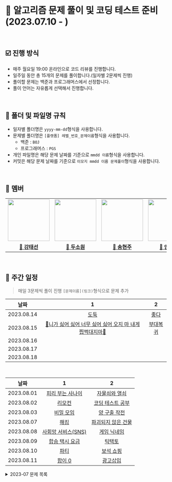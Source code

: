 # 💯 알고리즘 문제 풀이 및 코딩 테스트 준비 (2023.07.10 - )

<br />

## ☑️ 진행 방식

- 매주 월요일 19:00 온라인으로 코드 리뷰를 진행합니다.
- 일주일 동안 총 15개의 문제를 풀이합니다.(일자별 2문제씩 진행)
- 풀이할 문제는 백준과 프로그래머스에서 선정합니다.
- 풀이 언어는 자유롭게 선택해서 진행합니다.

<br />

## 📝 폴더 및 파일명 규칙

- 일자별 폴더명은 `yyyy-mm-dd`형식을 사용합니다.
- 문제별 폴더명은 `[플랫폼] 레벨_번호_문제이름`형식을 사용합니다.
  - 백준 : `BOJ`
  - 프로그래머스 : `PGS`
- 개인 파일명은 해당 문제 날짜를 기준으로 `mmdd 이름`형식을 사용합니다.
- 커밋은 해당 문제 날짜를 기준으로 `이모지 mmdd 이름 문제풀이`형식을 사용합니다.

<br />

## 🐥 멤버

<table>
 <tr>
    <td align="center"><a href="https://github.com/Taesun0727"><img src="https://avatars.githubusercontent.com/Taesun0727" width="130px;" alt=""></a></td>
    <td align="center"><a href="https://github.com/sw0610"><img src="https://avatars.githubusercontent.com/sw0610" width="130px;" alt=""></a></td>
    <td align="center"><a href="https://github.com/shyunju7"><img src="https://avatars.githubusercontent.com/shyunju7" width="130px;" alt=""></a></td>
    <td align="center"><a href="https://github.com/taebong1012"><img src="https://avatars.githubusercontent.com/taebong1012" width="130px;" alt=""></a></td>
    <td align="center"><a href="https://github.com/Jung-jin-su"><img src="https://avatars.githubusercontent.com/Jung-jin-su" width="130px;" alt=""></a></td>
  </tr>
  <tr>
    <td align="center"><a href="https://github.com/Taesun0727"><b>🦈 강태선</b></a></td>
    <td align="center"><a href="https://github.com/sw0610"><b>🐣 두소원</b></a></td>
    <td align="center"><a href="https://github.com/shyunju7"><b>🐶 송현주</b></a></td>
    <td align="center"><a href="https://github.com/taebong1012"><b>🐳 안태현</b></a></td>
    <td align="center"><a href="https://github.com/Jung-jin-su"><b>🦕 정진수</b></a></td>
  </tr>
</table>

<br/>

## 📅 주간 일정

> 매일 3문제씩 풀이 진행
> `[문제이름](링크)`형식으로 문제 추가

|    날짜    |                       1                       |                                           2                                           |
| :--------: | :-------------------------------------------: | :-----------------------------------------------------------------------------------: |
| 2023.08.14 |  [도둑](https://www.acmicpc.net/problem/13422)  |  [좋다](https://www.acmicpc.net/problem/1253)  |
| 2023.08.15 |  [🎵니가 싫어 싫어 너무 싫어 싫어 오지 마 내게 찝쩍대지마🎵](https://www.acmicpc.net/problem/20440)  |  [부대복귀](https://school.programmers.co.kr/learn/courses/30/lessons/132266)  |
| 2023.08.16 |  []()  |  []()  |
| 2023.08.17 |  []()  |  []()  |
| 2023.08.18 |  []()  |  []()  |

<br />

|    날짜    |                             1                             |                                          2                                           |
| :--------: | :-------------------------------------------------------: | :----------------------------------------------------------------------------------: |
| 2023.08.01 | [피리 부는 사나이](https://www.acmicpc.net/problem/16724) |   [자물쇠와 열쇠](https://school.programmers.co.kr/learn/courses/30/lessons/60059)   |
| 2023.08.02 |      [리모컨](https://www.acmicpc.net/problem/1107)       | [코딩 테스트 공부](https://school.programmers.co.kr/learn/courses/30/lessons/118668) |
| 2023.08.03 |    [비밀 모임](https://www.acmicpc.net/problem/13424)     |                [양 구출 작전](https://www.acmicpc.net/problem/16437)                 |
| 2023.08.07 | [해킹](https://www.acmicpc.net/problem/10282) | [파괴되지 않은 건물](https://school.programmers.co.kr/learn/courses/30/lessons/92344) |
| 2023.08.08 | [사회망 서비스(SNS)](https://www.acmicpc.net/problem/2533) | [게임 닉네임](https://www.acmicpc.net/problem/16934) |
| 2023.08.09 | [합승 택시 요금](https://school.programmers.co.kr/learn/courses/30/lessons/72413) | [틱택토](https://www.acmicpc.net/problem/7682) |
| 2023.08.10 | [파티](https://www.acmicpc.net/problem/1238) |  [보석 쇼핑](https://school.programmers.co.kr/learn/courses/30/lessons/67258)  |
| 2023.08.11 | [합이 0](https://www.acmicpc.net/problem/3151) | [광고삽입](https://school.programmers.co.kr/learn/courses/30/lessons/72414) |


<details>
<summary>2023-07 문제 목록</summary>

|    날짜    |                                         1                                          |                                               2                                               |                                        3                                        |
| :--------: | :--------------------------------------------------------------------------------: | :-------------------------------------------------------------------------------------------: | :-----------------------------------------------------------------------------: |
| 2023.07.10 |              [겹치는 건 싫어](https://www.acmicpc.net/problem/20922)               |                       [입국심사](https://www.acmicpc.net/problem/3079)                        |   [여행경로](https://school.programmers.co.kr/learn/courses/30/lessons/43164)   |
| 2023.07.11 |               [줄어들지 않아](https://www.acmicpc.net/problem/2688)                |                        [도서관](https://www.acmicpc.net/problem/1461)                         |  [베스트앨범](https://school.programmers.co.kr/learn/courses/30/lessons/42579)  |
| 2023.07.12 |                [테트로미노](https://www.acmicpc.net/problem/14500)                 |                       [내리막길](https://www.acmicpc.net/problem/1520)                        |    [등대](https://school.programmers.co.kr/learn/courses/30/lessons/133500)     |
| 2023.07.13 |                   [토마토](https://www.acmicpc.net/problem/7576)                   |                         [치즈](https://www.acmicpc.net/problem/2636)                          | [카운트 다운](https://school.programmers.co.kr/learn/courses/30/lessons/131129) |
| 2023.07.14 | [디스크 컨트롤러](https://school.programmers.co.kr/learn/courses/30/lessons/42627) |                      [인구 이동](https://www.acmicpc.net/problem/16234)                       |                [단어 수학](https://www.acmicpc.net/problem/1339)                |
| 2023.07.17 |                [다리 만들기](https://www.acmicpc.net/problem/2146)                 |       [사라지는 발판](https://school.programmers.co.kr/learn/courses/30/lessons/92345)        |                                        -                                        |
| 2023.07.18 |                  [두 용액](https://www.acmicpc.net/problem/2470)                   |         [단속카메라](https://school.programmers.co.kr/learn/courses/30/lessons/42884)         |                                        -                                        |
| 2023.07.19 |                    [물통](https://www.acmicpc.net/problem/2251)                    |                        [친구비](https://www.acmicpc.net/problem/16562)                        |                                        -                                        |
| 2023.07.20 |                   [스도쿠](https://www.acmicpc.net/problem/2580)                   |                        [동전 1](https://www.acmicpc.net/problem/2293)                         |                                        -                                        |
| 2023.07.21 |               [이진 검색 트리](https://www.acmicpc.net/problem/5639)               |                 [체스판 다시 칠하기 2](https://www.acmicpc.net/problem/25682)                 |                                        -                                        |
| 2023.07.24 |                 [회전초밥](https://www.acmicpc.net/problem/15961)                  |        [섬 연결하기](https://school.programmers.co.kr/learn/courses/30/lessons/42861)         |                                        -                                        |
| 2023.07.25 |                     [배](https://www.acmicpc.net/problem/1092)                     | [k진수에서 소수 개수 구하기](https://school.programmers.co.kr/learn/courses/30/lessons/92335) |                                        -                                        |
| 2023.07.26 |                  [게임개발](https://www.acmicpc.net/problem/1516)                  |                 [같이 눈사람 만들래?](https://www.acmicpc.net/problem/20366)                  |                                        -                                        |
| 2023.07.27 |                 [RGB거리 2](https://www.acmicpc.net/problem/17404)                 |        [불량 사용자](https://school.programmers.co.kr/learn/courses/30/lessons/64064)         |                                        -                                        |
| 2023.07.28 |                    [LCS](https://www.acmicpc.net/problem/9251)                     |          [에어컨](https://school.programmers.co.kr/learn/courses/30/lessons/214289)           |                                        -                                        |
| 2023.07.31 |                 [줄 세우기](https://www.acmicpc.net/problem/2252)                  | [연속 펄스 부분 수열의 합](https://school.programmers.co.kr/learn/courses/30/lessons/161988)  |                                        -                                        |

</details>
